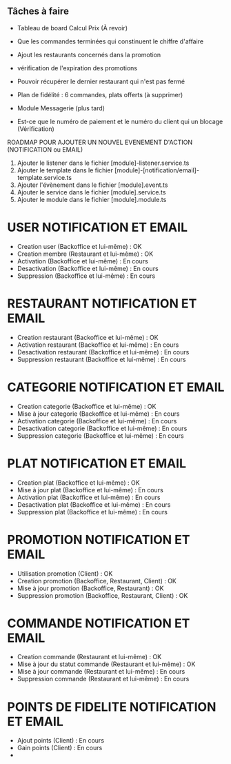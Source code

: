 ## Tâches à faire

- Tableau de board Calcul Prix (À revoir)

- Que les commandes terminées qui constinuent le chiffre d'affaire

- Ajout les restaurants concernés dans la promotion

- vérification de l'expiration des promotions

- Pouvoir récupérer le dernier restaurant qui n'est pas fermé

- Plan de fidélité : 6 commandes, plats offerts (à supprimer)

- Module Messagerie (plus tard)

- Est-ce que le numéro de paiement et le numéro du client qui un blocage (Vérification)


ROADMAP POUR AJOUTER UN NOUVEL EVENEMENT D'ACTION (NOTIFICATION ou EMAIL)

1. Ajouter le listener dans le fichier [module]-listener.service.ts
2. Ajouter le template dans le fichier [module]-[notification/email]-template.service.ts
3. Ajouter l'évènement dans le fichier [module].event.ts
4. Ajouter le service dans le fichier [module].service.ts
5. Ajouter le module dans le fichier [module].module.ts

# USER NOTIFICATION ET EMAIL
- Creation user (Backoffice et lui-même) : OK
- Creation membre (Restaurant et lui-même) : OK
- Activation (Backoffice et lui-même) : En cours
- Desactivation (Backoffice et lui-même) : En cours
- Suppression (Backoffice et lui-même) : En cours

# RESTAURANT NOTIFICATION ET EMAIL
- Creation restaurant (Backoffice et lui-même) : OK
- Activation restaurant (Backoffice et lui-même) : En cours
- Desactivation restaurant (Backoffice et lui-même) : En cours
- Suppression restaurant (Backoffice et lui-même) : En cours

# CATEGORIE NOTIFICATION ET EMAIL
- Creation categorie (Backoffice et lui-même) : OK
- Mise à jour categorie (Backoffice et lui-même) : En cours
- Activation categorie (Backoffice et lui-même) : En cours
- Desactivation categorie (Backoffice et lui-même) : En cours
- Suppression categorie (Backoffice et lui-même) : En cours

# PLAT NOTIFICATION ET EMAIL
- Creation plat (Backoffice et lui-même) : OK
- Mise à jour plat (Backoffice et lui-même) : En cours
- Activation plat (Backoffice et lui-même) : En cours
- Desactivation plat (Backoffice et lui-même) : En cours
- Suppression plat (Backoffice et lui-même) : En cours

# PROMOTION NOTIFICATION ET EMAIL
- Utilisation promotion (Client) : OK
- Creation promotion (Backoffice, Restaurant, Client) : OK
- Mise à jour promotion (Backoffice, Restaurant) : OK
- Suppression promotion (Backoffice, Restaurant, Client) : OK

# COMMANDE NOTIFICATION ET EMAIL
- Creation commande (Restaurant et lui-même) : OK
- Mise à jour du statut commande (Restaurant et lui-même) : OK
- Mise à jour commande (Restaurant et lui-même) : En cours
- Suppression commande (Restaurant et lui-même) : En cours

# POINTS DE FIDELITE NOTIFICATION ET EMAIL
- Ajout points (Client) : En cours
- Gain points (Client) : En cours
- 